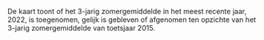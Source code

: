 De kaart toont of het 3-jarig zomergemiddelde in het meest recente jaar, 2022, is toegenomen, gelijk is gebleven of afgenomen ten opzichte van het 3-jarig zomergemiddelde van toetsjaar 2015.
